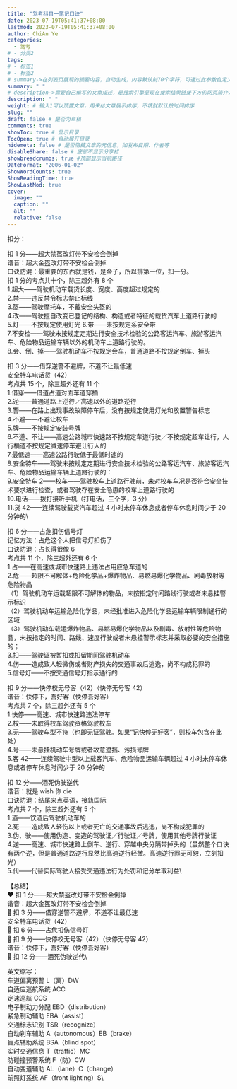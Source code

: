 ```yaml
---
title: "驾考科目一笔记口诀"
date: 2023-07-19T05:41:37+08:00
lastmod: 2023-07-19T05:41:37+08:00
author: ChiAn Ye
categories:
  - 驾考
# - 分类2
tags:
# - 标签1
# - 标签2
# summary->在列表页展现的摘要内容，自动生成，内容默认前70个字符，可通过此参数自定义，一般无需专门设置
summary: " "
# description->需要自己编写的文章描述，是搜索引擎呈现在搜索结果链接下方的网页简介，建议设置
description: " "
weight: # 输入1可以顶置文章，用来给文章展示排序，不填就默认按时间排序
slug: ""
draft: false # 是否为草稿
comments: true
showToc: true # 显示目录
TocOpen: true # 自动展开目录
hidemeta: false # 是否隐藏文章的元信息，如发布日期、作者等
disableShare: false # 底部不显示分享栏
showbreadcrumbs: true #顶部显示当前路径
DateFormat: "2006-01-02"
ShowWordCounts: true
ShowReadingTime: true
ShowLastMod: true
cover:
  image: ""
  caption: ""
  alt: ""
  relative: false
---
```


扣分：

扣 1 分——超大禁盔改灯带不安检会倒掉\
谐音：超大金盔改灯带不安检会倒掉\
口诀防混：最重要的东西就是钱，是金子，所以排第一位，扣一分。\
扣 1 分的考点共十个，除三超外有 8 个 \
1.超大——驾驶机动车载货长度、宽度、高度超过规定的 \
2.禁——违反禁令标志禁止标线 \
3.盔——驾驶摩托车，不戴安全头盔的 \
4.改——驾驶擅自改变已登记的结构、构造或者特征的载货汽车上道路行驶的 \
5.灯——不按规定使用灯光 6.带——未按规定系安全带 \
7.不安检——驾驶未按规定定期进行安全技术检验的公路客运汽车、旅游客运汽车、危险物品运输车辆以外的机动车上道路行驶的。 \
8.会、倒、掉——驾驶机动车不按规定会车，普通道路不按规定倒车、掉头

扣 3 分——借穿逆警不避牌，不道不让最低速\
安全特车电话货（42）\
考点共 15 个，除三超外还有 11 个 \
1.借穿——借道占道对面车道穿插 \
2.逆——普通道路上逆行／高速以外的道路逆行 \
3.警——在路上出现事故故障停车后，没有按规定使用灯光和放置警告标志 \
4.不避——不避让校车 \
5.牌——不按规定安装号牌 \
6.不道、不让——高速公路城市快速路不按规定车道行驶／不按规定超车让行，人行横道不按规定减速停车避让行人的 \
7.最低速——高速公路行驶低于最低时速的 \
8.安全特车——驾驶未按规定定期进行安全技术检验的公路客运汽车、旅游客运汽车、危险物品运输车辆上道路行驶的： \
9.安全特车 2——校车——驾驶校车上道路行驶前，未对校车车况是否符合安全技术要求进行检查，或者驾驶存在安全隐患的校车上道路行驶的 \
10.电话——拨打接听手机（打电话，三个字，3 分） \
11.货 42——连续驾驶载货汽车超过 4 小时未停车休息或者停车休息时间少于 20 分钟的\

扣 6 分——占危扣伤信号灯\
记忆方法：占危这个人把信号灯扣伤了\
口诀防混：占长得很像 6\
考点共 11 个，除三超外还有 6 个 \
1.占——在高速或城市快速路上违法占用应急车道的 \
2.危——超限不可解体+危险化学品+爆炸物品、易燃易爆化学物品、剧毒放射等危险物品\
（1）驾驶机动车运载超限不可解体的物品，未按指定时间路线行驶或者未悬挂警示标识\
（2）驾驶机动车运输危险化学品，未经批准进入危险化学品运输车辆限制通行的区域\
（3）驾驶机动车载运爆炸物品、易燃易爆化学物品以及剧毒、放射性等危险物品，未按指定的时间、路线、速度行驶或者未悬挂警示标志并采取必要的安全措施的； \
3.扣——驾驶证被暂扣或扣留期间驾驶机动车 \
4.伤——造成致人轻微伤或者财产损失的交通事故后逃逸，尚不构成犯罪的 \
5.信号灯——不按交通信号灯指示通行的

扣 9 分——快停校无号客（42）（快停无号客 42）\
谐音：快停下，吾好客（快停吾好客）\
考点共 7 个，除三超外还有 5 个 \
1.快停——高速、城市快速路违法停车 \
2.校——未取得校车驾驶资格驾驶校车 \
3.无——驾驶车型不符（也即无证驾驶。如果“记快停无好客”，则校车包含在此处） \
4.号——未悬挂机动车号牌或者故意遮挡、污损号牌 \
5.客 42——连续驾驶中型以上载客汽车、危险物品运输车辆超过 4 小时未停车休息或者停车休息时间少于 20 分钟的

扣 12 分——酒死伪驶逆代\
谐音：就是 wish 你 die\
口诀防混：结尾来点英语，接轨国际\
考点共 7 个，除三超外还有 5 个 \
1.酒——饮酒后驾驶机动车的 \
2.死——造成致人轻伤以上或者死亡的交通事故后逃逸，尚不构成犯罪的 \
3.伪、驶——使用伪造、变造的驾驶证／行驶证／号牌，使用其他号牌行驶证 \
4.逆——高速、城市快速路上倒车、逆行、穿越中央分隔带掉头的（虽然整个口诀有两个逆，但是普通道路逆行显然比高速逆行轻微。高速逆行罪无可恕，立刻扣光） \
5.代——代替实际驾驶人接受交通违法行为处罚和记分牟取利益\

【总结】\
❤️ 扣 1 分——超大禁盔改灯带不安检会倒掉\
谐音：超大金盔改灯带不安检会倒掉\
💛 扣 3 分——借穿逆警不避牌，不道不让最低速\
安全特车电话货（42）\
💚 扣 6 分——占危扣伤信号灯\
💙 扣 9 分——快停校无号客（42）（快停无号客 42）\
谐音：快停下，吾好客（快停吾好客）\
💜 扣 12 分——酒死伪驶逆代\

英文缩写；\
车道偏离预警 L（离）DW\
自适应巡航系统 ACC\
定速巡航 CCS\
电子制动力分配 EBD（distribution）\
紧急制动辅助 EBA（assist）\
交通标志识别 TSR（recognize）\
自动刹车辅助 A（autonomous）EB（brake）\
盲点辅助系统 BSA（blind spot）\
实时交通信息 T（traffic）MC\
防碰撞预警系统 F（防）CW\
自动变道辅助 AL（lane）C（change）\
前照灯系统 AF（front lighting）S\
